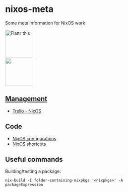 # nixos-meta
 
Some meta information for NixOS work

<a href="https://flattr.com/submit/auto?fid=01v5oy&url=https%3A%2F%2Fgithub.com%2Fsheenobu%2Fnixos-meta%2F" target="_blank"><img width="90px" src="https://button.flattr.com/flattr-badge-large.png" alt="Flattr this" title="Flattr this" border="0"></a>
<br/>
<a href="https://liberapay.com/sheenobu/donate"><img width="90px" src="https://liberapay.com/assets/widgets/donate.svg">

## Management
 
 * [Trello - NixOS](https://trello.com/b/oW6JbCi6)

## Code

 * [NixOS configurations](https://github.com/sheenobu/rcfiles/tree/master/nixos)
 * [NixOS shortcuts](https://github.com/sheenobu/rcfiles/tree/master/bashrc/os/nix)

## Useful commands

Building/testing a package:

    nix-build -I folder-containing-nixpkgs '<nixpkgs>' -A packageExpression
